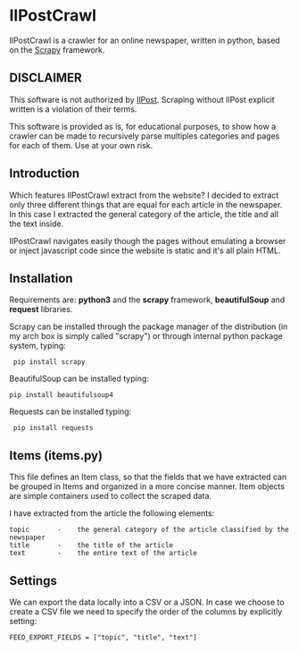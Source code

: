 # IlPostCrawl

IlPostCrawl is a crawler for an online newspaper, written in python, based on the [Scrapy](https://scrapy.org/) framework.

## DISCLAIMER
This software is not authorized by [IlPost](https://www.ilpost.it/). Scraping without IlPost explicit written is a violation of their terms.

This software is provided as is, for educational purposes, to show how a crawler can be made to recursively parse multiples categories and pages for each of them. Use at your own risk.

## Introduction
Which features IlPostCrawl extract from the website? I decided to extract only three different things that are equal for each article in the newspaper. In this case I
extracted the general category of the article, the title and all the text inside.

IlPostCrawl navigates easily though the pages without emulating a browser or inject javascript code since the website is static and it's all plain HTML.

## Installation
Requirements are: **python3** and the  **scrapy** framework, **beautifulSoup** and **request** libraries.

Scrapy can be installed through the package manager of the distribution (in my arch box is simply called "scrapy") or through internal python package system, typing:

```
 pip install scrapy
```
 BeautifulSoup can be installed typing:
 ```
 pip install beautifulsoup4
```
Requests can be installed typing:
```
 pip install requests
```

## Items (items.py)
This file defines an Item class, so that the fields that we have extracted can be grouped in Items and organized in a more concise manner. Item objects are simple containers used to collect the scraped data.

I have extracted from the article the following elements:

```
topic       -    the general category of the article classified by the newspaper
title       -    the title of the article
text        -    the entire text of the article

```

## Settings
We can export the data locally into a CSV or a JSON. In case we choose to create a CSV file we need to specify the order of the columns by explicitly setting:
```
FEED_EXPORT_FIELDS = ["topic", "title", "text"]
```

